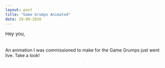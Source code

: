 ```yaml
---
layout: post
title: "Game Grumps Animated"
date: 29-09-2016
---
```


<p style="font-size:15px">Hey you,<br><br>

An animation I was commissioned to make for the Game Grumps just went live. Take a look!

<div style="text-align: center;"><div class="wrapper">
    <div class="h_iframe">
        <iframe height="2" width="2" src="https://player.vimeo.com/video/193663043" frameborder="0" webkitallowfullscreen mozallowfullscreen allowfullscreen></iframe>
    </div>
</div>
</div>

</p>
